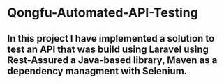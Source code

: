 # Qongfu-Automated-API-Testing

## In this project I have implemented a solution to test an API that was build using Laravel using Rest-Assured a Java-based library, Maven as a dependency managment with Selenium.
